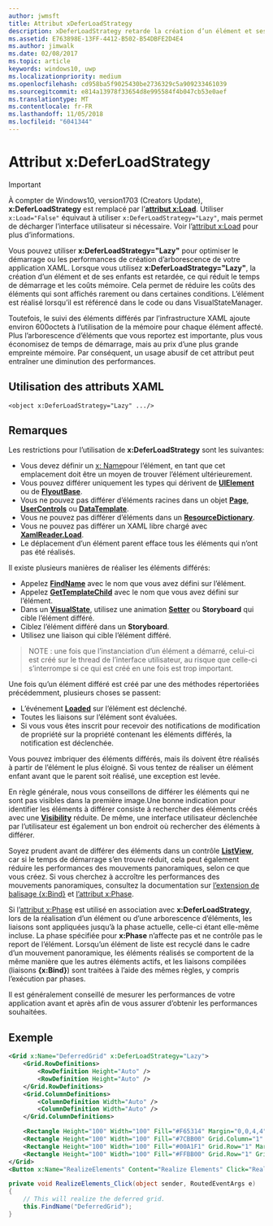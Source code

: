 ```yaml
---
author: jwmsft
title: Attribut xDeferLoadStrategy
description: xDeferLoadStrategy retarde la création d’un élément et ses enfants. Cela réduit le temps de démarrage, mais augmente légèrement l’utilisation de la mémoire.Chaque élément affecté ajoute environ 600octets à l’utilisation de la mémoire.
ms.assetid: E763898E-13FF-4412-B502-B54DBFE2D4E4
ms.author: jimwalk
ms.date: 02/08/2017
ms.topic: article
keywords: windows10, uwp
ms.localizationpriority: medium
ms.openlocfilehash: cd958ba5f9025430be2736329c5a909233461039
ms.sourcegitcommit: e814a13978f33654d8e995584f4b047cb53e0aef
ms.translationtype: MT
ms.contentlocale: fr-FR
ms.lasthandoff: 11/05/2018
ms.locfileid: "6041344"
---
```

# <a name="xdeferloadstrategy-attribute"></a>Attribut x:DeferLoadStrategy

> [!IMPORTANT]
> À compter de Windows10, version1703 (Creators Update), **x:DeferLoadStrategy** est remplacé par l’[**attribut x:Load**](x-load-attribute.md). Utiliser `x:Load="False"` équivaut à utiliser `x:DeferLoadStrategy="Lazy"`, mais permet de décharger l’interface utilisateur si nécessaire. Voir l’[attribut x:Load](x-load-attribute.md) pour plus d’informations.

Vous pouvez utiliser **x:DeferLoadStrategy="Lazy"** pour optimiser le démarrage ou les performances de création d’arborescence de votre application XAML. Lorsque vous utilisez **x:DeferLoadStrategy="Lazy"**, la création d’un élément et de ses enfants est retardée, ce qui réduit le temps de démarrage et les coûts mémoire. Cela permet de réduire les coûts des éléments qui sont affichés rarement ou dans certaines conditions. L’élément est réalisé lorsqu’il est référencé dans le code ou dans VisualStateManager.

Toutefois, le suivi des éléments différés par l’infrastructure XAML ajoute environ 600octets à l’utilisation de la mémoire pour chaque élément affecté. Plus l’arborescence d’éléments que vous reportez est importante, plus vous économisez de temps de démarrage, mais au prix d’une plus grande empreinte mémoire. Par conséquent, un usage abusif de cet attribut peut entraîner une diminution des performances.

## <a name="xaml-attribute-usage"></a>Utilisation des attributs XAML

``` syntax
<object x:DeferLoadStrategy="Lazy" .../>
```

## <a name="remarks"></a>Remarques

Les restrictions pour l’utilisation de **x:DeferLoadStrategy** sont les suivantes:

- Vous devez définir un [x: Name](x-name-attribute.md)pour l’élément, en tant que cet emplacement doit être un moyen de trouver l’élément ultérieurement.
- Vous pouvez différer uniquement les types qui dérivent de [**UIElement**](https://msdn.microsoft.com/library/windows/apps/br208911) ou de [**FlyoutBase**](https://msdn.microsoft.com/library/windows/apps/dn279249).
- Vous ne pouvez pas différer d’éléments racines dans un objet [**Page**](https://msdn.microsoft.com/library/windows/apps/windows.ui.xaml.controls.page), [**UserControls**](https://msdn.microsoft.com/library/windows/apps/windows.ui.xaml.controls.usercontrol) ou [**DataTemplate**](https://msdn.microsoft.com/library/windows/apps/br242348).
- Vous ne pouvez pas différer d’éléments dans un [**ResourceDictionary**](https://msdn.microsoft.com/library/windows/apps/br208794).
- Vous ne pouvez pas différer un XAML libre chargé avec [**XamlReader.Load**](https://msdn.microsoft.com/library/windows/apps/br228048).
- Le déplacement d’un élément parent efface tous les éléments qui n’ont pas été réalisés.

Il existe plusieurs manières de réaliser les éléments différés:

- Appelez [**FindName**](https://msdn.microsoft.com/library/windows/apps/br208715) avec le nom que vous avez défini sur l’élément.
- Appelez [**GetTemplateChild**](https://msdn.microsoft.com/library/windows/apps/br209416) avec le nom que vous avez défini sur l’élément.
- Dans un [**VisualState**](https://msdn.microsoft.com/library/windows/apps/br209007), utilisez une animation [**Setter**](https://msdn.microsoft.com/library/windows/apps/br208817) ou **Storyboard** qui cible l’élément différé.
- Ciblez l’élément différé dans un **Storyboard**.
- Utilisez une liaison qui cible l’élément différé.

> NOTE : une fois que l’instanciation d’un élément a démarré, celui-ci est créé sur le thread de l’interface utilisateur, au risque que celle-ci s’interrompe si ce qui est créé en une fois est trop important.

Une fois qu’un élément différé est créé par une des méthodes répertoriées précédemment, plusieurs choses se passent:

- L’événement [**Loaded**](https://msdn.microsoft.com/library/windows/apps/br208723) sur l’élément est déclenché.
- Toutes les liaisons sur l’élément sont évaluées.
- Si vous vous êtes inscrit pour recevoir des notifications de modification de propriété sur la propriété contenant les éléments différés, la notification est déclenchée.

Vous pouvez imbriquer des éléments différés, mais ils doivent être réalisés à partir de l’élément le plus éloigné. Si vous tentez de réaliser un élément enfant avant que le parent soit réalisé, une exception est levée.

En règle générale, nous vous conseillons de différer les éléments qui ne sont pas visibles dans la première image.Une bonne indication pour identifier les éléments à différer consiste à rechercher des éléments créés avec une [**Visibility**](https://msdn.microsoft.com/library/windows/apps/br208992) réduite. De même, une interface utilisateur déclenchée par l’utilisateur est également un bon endroit où rechercher des éléments à différer.

Soyez prudent avant de différer des éléments dans un contrôle [**ListView**](https://msdn.microsoft.com/library/windows/apps/br242878), car si le temps de démarrage s’en trouve réduit, cela peut également réduire les performances des mouvements panoramiques, selon ce que vous créez. Si vous cherchez à accroître les performances des mouvements panoramiques, consultez la documentation sur [l’extension de balisage {x:Bind}](x-bind-markup-extension.md) et [l’attribut x:Phase](x-phase-attribute.md).

Si l’[attribut x:Phase](x-phase-attribute.md) est utilisé en association avec **x:DeferLoadStrategy**, lors de la réalisation d’un élément ou d’une arborescence d’éléments, les liaisons sont appliquées jusqu’à la phase actuelle, celle-ci étant elle-même incluse. La phase spécifiée pour **x:Phase** n’affecte pas et ne contrôle pas le report de l’élément. Lorsqu’un élément de liste est recyclé dans le cadre d’un mouvement panoramique, les éléments réalisés se comportent de la même manière que les autres éléments actifs, et les liaisons compilées (liaisons **{x:Bind}**) sont traitées à l’aide des mêmes règles, y compris l’exécution par phases.

Il est généralement conseillé de mesurer les performances de votre application avant et après afin de vous assurer d’obtenir les performances souhaitées.

## <a name="example"></a>Exemple

```xml
<Grid x:Name="DeferredGrid" x:DeferLoadStrategy="Lazy">
    <Grid.RowDefinitions>
        <RowDefinition Height="Auto" />
        <RowDefinition Height="Auto" />
    </Grid.RowDefinitions>
    <Grid.ColumnDefinitions>
        <ColumnDefinition Width="Auto" />
        <ColumnDefinition Width="Auto" />
    </Grid.ColumnDefinitions>

    <Rectangle Height="100" Width="100" Fill="#F65314" Margin="0,0,4,4" />
    <Rectangle Height="100" Width="100" Fill="#7CBB00" Grid.Column="1" Margin="4,0,0,4" />
    <Rectangle Height="100" Width="100" Fill="#00A1F1" Grid.Row="1" Margin="0,4,4,0" />
    <Rectangle Height="100" Width="100" Fill="#FFBB00" Grid.Row="1" Grid.Column="1" Margin="4,4,0,0" />
</Grid>
<Button x:Name="RealizeElements" Content="Realize Elements" Click="RealizeElements_Click"/>
```

```csharp
private void RealizeElements_Click(object sender, RoutedEventArgs e)
{
    // This will realize the deferred grid.
    this.FindName("DeferredGrid");
}
```
